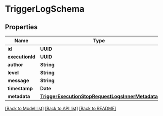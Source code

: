 # TriggerLogSchema

## Properties
Name | Type | Description | Notes
------------ | ------------- | ------------- | -------------
**id** | **UUID** |  | 
**executionId** | **UUID** |  | 
**author** | **String** |  | 
**level** | **String** |  | 
**message** | **String** |  | 
**timestamp** | **Date** |  | 
**metadata** | [**TriggerExecutionStopRequestLogsInnerMetadata**](TriggerExecutionStopRequestLogsInnerMetadata.md) |  | 

[[Back to Model list]](../README.md#documentation-for-models) [[Back to API list]](../README.md#documentation-for-api-endpoints) [[Back to README]](../README.md)


